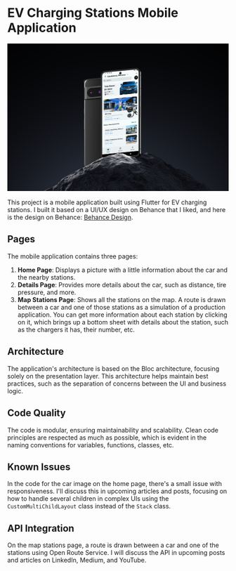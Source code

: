 # EV Charging Stations Mobile Application

![EV Charging Stations - Home Page](./assets/images/final_result/ev_home_mockUp.jpg)

This project is a mobile application built using Flutter for EV charging stations. I built it based on a UI/UX design on Behance that I liked, and here is the design on Behance: [Behance Design](https://shorturl.at/ZJD4i).

## Pages

The mobile application contains three pages:

1. **Home Page**: Displays a picture with a little information about the car and the nearby stations.
2. **Details Page**: Provides more details about the car, such as distance, tire pressure, and more.
3. **Map Stations Page**: Shows all the stations on the map. A route is drawn between a car and one of those stations as a simulation of a production application. You can get more information about each station by clicking on it, which brings up a bottom sheet with details about the station, such as the chargers it has, their number, etc.

## Architecture

The application's architecture is based on the Bloc architecture, focusing solely on the presentation layer. This architecture helps maintain best practices, such as the separation of concerns between the UI and business logic.

## Code Quality

The code is modular, ensuring maintainability and scalability. Clean code principles are respected as much as possible, which is evident in the naming conventions for variables, functions, classes, etc.

## Known Issues

In the code for the car image on the home page, there's a small issue with responsiveness. I'll discuss this in upcoming articles and posts, focusing on how to handle several children in complex UIs using the `CustomMultiChildLayout` class instead of the `Stack` class.

## API Integration

On the map stations page, a route is drawn between a car and one of the stations using Open Route Service. I will discuss the API in upcoming posts and articles on LinkedIn, Medium, and YouTube.

